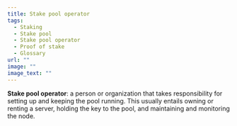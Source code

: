 ```yaml
---
title: Stake pool operator
tags:
  - Staking
  - Stake pool
  - Stake pool operator
  - Proof of stake
  - Glossary
url: ""
image: ""
image_text: ""
---
```


**Stake pool operator**: a person or organization that takes responsibility for setting up and keeping the pool running. This usually entails owning or renting a server, holding the key to the pool, and maintaining and monitoring the node.
